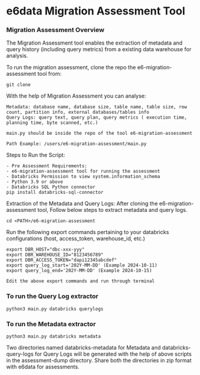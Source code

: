 # e6data Migration Assessment Tool

### Migration Assessment Overview

The Migration Assessment tool enables the extraction of metadata and query history (including query metrics) from a existing data
warehouse for analysis.

To run the migration assessment, clone the repo the e6-migration-assessment tool from:
```commandline
git clone 
```

With the help of Migration Assessment you can analyse:

```
Metadata: database name, database size, table name, table size, row count, partition info, external databases/tables info
Query Logs: query text, query plan, query metrics ( execution time, planning time, byte scanned, etc.)
```
```
main.py should be inside the repo of the tool e6-migration-assessment
```
```
Path Example: /users/e6-migration-assessment/main.py
```
Steps to Run the Script:

```
- Pre Assessment Requirements:
- e6-migration-assessment tool for running the assessment
- Databricks Permission to view system.information_schema
- Python 3.9 or above
- Databricks SQL Python connector
pip install databricks-sql-connector
```



Extraction of the Metadata and Query Logs:
After cloning the e6-migration-assessment tool, Follow below steps to extract metadata and query logs.
```
cd <PATH>/e6-migration-assessment
```
Run the following export commands pertaining to your databricks configurations (host, access_token, warehouse_id, etc.)
```
export DBR_HOST="dbc-xxx-yyy"
export DBR_WAREHOUSE_ID="8123456789"
export DBR_ACCESS_TOKEN="dapi12345abcdef"
export query_log_start='202Y-MM-DD' (Example 2024-10-11)
export query_log_end='202Y-MM-DD' (Example 2024-10-15)
```

```
Edit the above export commands and run through terminal
```
### To run the Query Log extractor
```
python3 main.py databricks querylogs
```

### To run the Metadata extractor
```
python3 main.py databricks metadata
```

Two directories named databricks-metadata for Metadata and databricks-query-logs for Query Logs will be generated with the help of above scripts
in the assessment-dump directory.
Share both the directories in zip format with e6data for assessments.